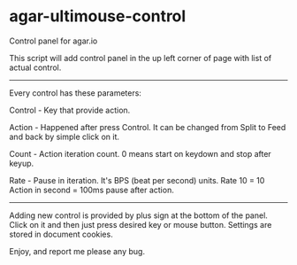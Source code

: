 # agar-ultimouse-control
Control panel for agar.io

This script will add control panel in the up left corner of page with list of actual control.

_____________________________________
Every control has these parameters:

Control - Key that provide action.

Action - Happened after press Control. It can be changed from Split to Feed and back by simple click on it.

Count - Action iteration count. 0 means start on keydown and stop after keyup.

Rate - Pause in iteration. It's BPS (beat per second) units. Rate 10 = 10 Action in second = 100ms pause after action.

_____________________________________

Adding new control is provided by plus sign at the bottom of the panel. Click on it and then just press desired key or mouse button.
Settings are stored in document cookies.

Enjoy, and report me please any bug.
